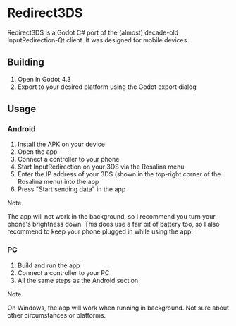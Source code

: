 # Redirect3DS
Redirect3DS is a Godot C# port of the (almost) decade-old InputRedirection-Qt client. It was designed for mobile devices.

## Building
1. Open in Godot 4.3
2. Export to your desired platform using the Godot export dialog

## Usage
### Android
1. Install the APK on your device
2. Open the app
3. Connect a controller to your phone
4. Start InputRedirection on your 3DS via the Rosalina menu
5. Enter the IP address of your 3DS (shown in the top-right corner of the Rosalina menu) into the app
6. Press "Start sending data" in the app

> [!NOTE]
> The app will not work in the background, so I recommend you turn your phone's brightness down.
> This does use a fair bit of battery too, so I also recommend to keep your phone plugged in while using the app.
### PC
1. Build and run the app
2. Connect a controller to your PC
3. All the same steps as the Android section

> [!NOTE]
> On Windows, the app will work when running in background. Not sure about other circumstances or platforms.